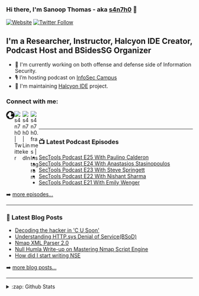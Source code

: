 ### Hi there, I'm Sanoop Thomas - aka [s4n7h0][website] 👋

[![Website](https://img.shields.io/website?label=devilslab.in&style=for-the-badge&url=https%3A%2F%2Fdevilslab.in)](https://devilslab.in)
[![Twitter Follow](https://img.shields.io/twitter/follow/s4n7h0?color=1DA1F2&logo=twitter&style=for-the-badge)](https://twitter.com/intent/follow?original_referer=https%3A%2F%2Fgithub.com%2Fs4n7h0&screen_name=s4n7h0)

## I'm a Researcher, Instructor, Halcyon IDE Creator, Podcast Host and BSidesSG Organizer 

- 🔭 I'm currently working on both offense and defense side of Information Security.
- 🎙️ I’m hosting podcast on [InfoSec Campus][infoseccampus]
- 💎 I'm maintaining [Halcyon IDE][halcyonide] project.
<!--
- 👯 I’m looking to collaborate with other content creators
- 🥅 2020 Goals: 
- ⚡ Fun fact: 
--> 

### Connect with me:

[<img align="left" alt="devilslab.in" width="22px" src="https://raw.githubusercontent.com/iconic/open-iconic/master/svg/globe.svg" />][website] 
[<img align="left" alt="s4n7h0 | Twitter" width="22px" src="https://cdn.jsdelivr.net/npm/simple-icons@v3/icons/twitter.svg" />][twitter]
[<img align="left" alt="s4n7h0 | LinkedIn" width="22px" src="https://cdn.jsdelivr.net/npm/simple-icons@v3/icons/linkedin.svg" />][linkedin]
[<img align="left" alt="s4n7h0.frames | Instagram" width="22px" src="https://cdn.jsdelivr.net/npm/simple-icons@v3/icons/instagram.svg" />][instagram]


<br />
<br />

---

### 📺 Latest Podcast Episodes

<!-- PODCAST:START -->
- [SecTools Podcast E25 With Paulino Calderon](https://www.spreaker.com/user/infoseccampus/sectools-podcast-e25-2020-12-10)
- [SecTools Podcast E24 With Anastasios Stasinopoulos](https://www.spreaker.com/user/infoseccampus/sectools-podcast-e24-2020-11-20)
- [SecTools Podcast E23 With Steve Springett](https://www.spreaker.com/user/infoseccampus/sectools-podcast-e23-2020-10-19)
- [SecTools Podcast E22 With Nishant Sharma](https://www.spreaker.com/user/infoseccampus/sectools-podcast-e22-2020-09-07)
- [SecTools Podcast E21 With Emily Wenger](https://www.spreaker.com/user/infoseccampus/sectools-podcast-e21-2020-08-11)
<!-- PODCAST:END -->

➡️ [more episodes...](https://www.spreaker.com/show/3566378/episodes/feed)

---

### 📕 Latest Blog Posts

<!-- BLOG-POST-LIST:START -->
- [Decoding the hacker in 'C U Soon'](/posts/2020/09/decoding-the-hacker-in-c-u-soon/)
- [Understanding HTTP.sys Denial of Service(BSoD)](/posts/2016/11/understanding-http.sys-denial-of-servicebsod/)
- [Nmap XML Parser 2.0](/posts/2015/09/nmap-xml-parser-2.0/)
- [Null Humla Write-up on Mastering Nmap Script Engine](/posts/2015/08/null-humla-write-up-on-mastering-nmap-script-engine/)
- [How did I start writing NSE](/posts/2013/07/how-did-i-start-writing-nse/)
<!-- BLOG-POST-LIST:END -->

➡️ [more blog posts...](https://devilslab.in)

---
 

<details>
  <summary>:zap: Github Stats</summary>

  <img align="left" alt="s4n7h0's Github Stats" src="https://github-readme-stats.vercel.app/api?username=s4n7h0&show_icons=true&hide_border=true" />

</details>

[website]: https://devilslab.in
[twitter]: https://twitter.com/s4n7h0 
[instagram]: https://instagram.com/s4n7h0.frames
[linkedin]: https://linkedin.com/in/s4n7h0
[halcyonide]: https://halcyon-ide.org
[infoseccampus]: https://infoseccampus.com
